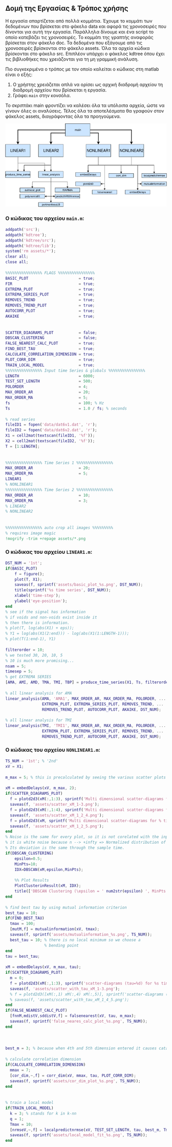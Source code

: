 ## Δομή της Εργασίας \& Τρόπος χρήσης
Η εργασία απαρτίζεται από πολλά κομμάτια. Έχουμε το κομμάτι των δεδομένων που βρίσκεται στο φάκελο data και αφορά τις χρονοσειρές που δίνονται για αυτή την εργασία. Παράλληλα δίνουμε και ένα script το οποίο κατεβάζει τις χρονοσειρές. Το κομμάτι της γραπτής αναφοράς βρίσκεται στον φάκελο doc. Τα δεδομένα που εξάγουμε από τις χρονοσειρές βρίσκονται στο φάκελο assets. Όλα τα αρχεία κώδικα βρίσκονται στο φάκελο src. Επιπλέον υπάρχει ο φάκελος kdtree όπου έχει τις βιβλιοθήκες που χρειάζονται για τη μη γραμμική ανάλυση.

Πιο συγκεκριμένα ο τρόπος με τον οποίο καλείται ο κώδικας στη matlab είναι ο εξής:
1. Ο χρήστης χρειάζεται απλά να ορίσει ως αρχική διαδρομή αρχείου τη διαδρομή αρχείου που βρίσκεται η εργασία.
2. Γράφει  `main`  στην κονσόλα.

Το σκριπτάκι main φροντίζει να καλέσει όλα τα υπόλοιπα αρχεία, ώστε να γίνουν όλες οι αναλύσεις. Τέλος όλα τα αποτελέσματα θα γραφούν στον φάκελος assets, διαγράφοντας όλα τα προηγούμενα.

![100](project_struct.png "Ο τρόπος κλήσης αρχείων από τη main")




### Ο κώδικας του αρχείου `main.m`:
```matlab
addpath('src');
addpath('kdtree');
addpath('kdtree/src');
addpath('kdtree/lib');
system('rm assets/*');
clear all;
close all;

%%%%%%%%%%%%%%%% FLAGS %%%%%%%%%%%%%%%%
BASIC_PLOT                      = true;
FIR                             = true;
EXTREMA_PLOT                    = true;
EXTREMA_SERIES_PLOT             = true;
REMOVES_TREND                   = true;
REMOVES_TREND_PLOT              = true;
AUTOCORR_PLOT                   = true;
AKAIKE                          = true;


SCATTER_DIAGRAMS_PLOT           = false;
DBSCAN_CLUSTERING               = false;
FALSE_NEAREST_CALC_PLOT         = true;
FIND_BEST_TAU                   = true;
CALCULATE_CORRELATION_DIMENSION = true;
PLOT_CORR_DIM                   = true;
TRAIN_LOCAL_MODEL               = true;
%%%%%%%%%%%%%%%% Input time Series & globals %%%%%%%%%%%%%%%%
LENGTH                          = 6000;
TEST_SET_LENGTH                 = 500;
POLORDER                        = 4;
MAX_ORDER_AR                    = 20;
MAX_ORDER_MA                    = 5;
fs                              = 100; % Hz
Ts                              = 1.0 / fs; % seconds

% read series
fileID1 = fopen('data/dat6v1.dat', 'r');
fileID2 = fopen('data/dat6v2.dat', 'r');
X1 = cell2mat(textscan(fileID1, '%f'));
X2 = cell2mat(textscan(fileID2, '%f'));
T = [1:LENGTH];


%%%%%%%%%%%%%%%% Time Series 1 %%%%%%%%%%%%%%%%
MAX_ORDER_AR                    = 20;
MAX_ORDER_MA                    = 5;
LINEAR1
% NONLINEAR1
%%%%%%%%%%%%%%%% Time Series 2 %%%%%%%%%%%%%%%%
MAX_ORDER_AR                    = 10;
MAX_ORDER_MA                    = 3;
% LINEAR2
% NONLINEAR2


%%%%%%%%%%%%%%%% auto crop all images %%%%%%%%%
% requires image magic
!mogrify -trim +repage assets/*.png
```

### Ο κώδικας του αρχείου `LINEAR1.m`:
```matlab
DST_NUM = '1st';
if(BASIC_PLOT)
    f = figure();
    plot(T, X1);
    saveas(f, sprintf('assets/basic_plot_%s.png', DST_NUM));
    title(sprintf('%s time series', DST_NUM));
    xlabel('time-step');
    ylabel('eye-position');
end
% see if the signal has information
% if voids and non-voids exist inside it
% then there is information.
% plot(T, log(abs(X1) + eps));
% Y1 = log(abs(X1(2:end))) - log(abs(X1(1:LENGTH-1)));
% plot(T(1:end-1), Y1)

filterorder = 10;
% we tested 30, 20, 10, 5
% 10 is much more promising...
nsam = 5;
timesep = 5;
% get EXTREMA SERIES 
[AMA, AMI, AMD, TMA, TMI, TBP] = produce_time_series(X1, Ts, filterorder, nsam, timesep, EXTREMA_PLOT, EXTREMA_SERIES_PLOT, FIR, DST_NUM);

% all linear analysis for AMA
linear_analysis(AMA, 'AMA1', MAX_ORDER_AR, MAX_ORDER_MA, POLORDER, ...
                EXTREMA_PLOT, EXTREMA_SERIES_PLOT, REMOVES_TREND, ...
                REMOVES_TREND_PLOT, AUTOCORR_PLOT, AKAIKE, DST_NUM);
                
% all linear analysis for TMI
linear_analysis(TMI, 'TMI1', MAX_ORDER_AR, MAX_ORDER_MA, POLORDER, ...
                EXTREMA_PLOT, EXTREMA_SERIES_PLOT, REMOVES_TREND, ... 
                REMOVES_TREND_PLOT, AUTOCORR_PLOT, AKAIKE, DST_NUM);
```
### Ο κώδικας του αρχείου `NONLINEAR1.m`:
```matlab
TS_NUM = '1st'; % '2nd'
xV = X1;

m_max = 5; % this is precalculated by seeing the various scatter plots

xM = embedDelays(xV, m_max, 2);
if(SCATTER_DIAGRAMS_PLOT)
  f = plotd2d3(xM(:,1:3), sprintf('Multi dimensional scatter-diagrams for % time series', TS_NUM));
  saveas(f, 'assets/scatter_xM_1-3.png');
  f = plotd2d3(xM(:,1:4), sprintf('Multi dimensional scatter-diagrams for % time series', TS_NUM));
  saveas(f, 'assets/scatter_xM_1_2_4.png');
  f = plotd2d3(xM, sprintf('Multi dimensional scatter-diagrams for % time series', TS_NUM));
  saveas(f, 'assets/scatter_xM_1_2_5.png');
end
% Noise is the same for every plot, so it is not corelated with the input time series
% it is white noise because n --> +infty => Normalized distribution of noise.
% Its deviation is the same through the sample time.
if(DBSCAN_CLUSTERING)
    epsilon=0.5;
    MinPts=10;
    IDX=DBSCAN(xM,epsilon,MinPts);

    %% Plot Results
    PlotClusterinResult(xM, IDX);
    title(['DBSCAN Clustering (\epsilon = ' num2str(epsilon) ', MinPts = ' num2str(MinPts) ')']);
end

% find best tau by using mutual information criterion
best_tau = 10;
if(FIND_BEST_TAU)
  tmax = 100;
  [mutM,f] = mutualinformation(xV, tmax);
  saveas(f, sprintf('assets/mutualinformation_%s.png', TS_NUM));
  best_tau = 10; % there is no local minimum so we choose a
                 % bending point
end
tau = best_tau;

xM = embedDelays(xV, m_max, tau);
if(SCATTER_DIAGRAMS_PLOT)
  m = 0;
  f = plotd2d3(xM(:,1:3), sprintf('scatter-diagrams (tau=%d) for %s time series', tau, TS_NUM));
  saveas(f, 'assets/scatter_with_tau_xM_1-3.png');
  % f = plotd2d3([xM(:,1) xM(:,4) xM(:,5)], sprintf('scatter-diagrams (tau=%d) for %s time series', tau, TS_NUM));
  % saveas(f, 'assets/scatter_with_tau_xM_1_4_5.png');    
end
if(FALSE_NEAREST_CALC_PLOT)
  [fnnM,mdistV,sddistV,f] = falsenearest(xV, tau, m_max);
  saveas(f, sprintf('false_neares_calc_plot_%s.png', TS_NUM));
end



best_m = 3; % because when 4th and 5th dimension entered it causes catastrophy

% calculate correlation dimension
if(CALCULATE_CORRELATION_DIMENSION)
  mmax = 7;
  [cor_dim,~,f] = corr_dim(xV, mmax, tau, PLOT_CORR_DIM);
  saveas(f, sprintf('assets/cor_dim_plot_%s.png', TS_NUM));
end


% train a local model
if(TRAIN_LOCAL_MODEL)
  k = 3; % stands for k in k-nn
  q = 1;
  Tmax = 10;
  [nrmseV,~,f] = localpredictnrmse(xV, TEST_SET_LENGTH, tau, best_m, Tmax, k, 1,'local-model-fit_1');
  saveas(f, sprintf('assets/local_model_fit_%s.png', TS_NUM));
end
```